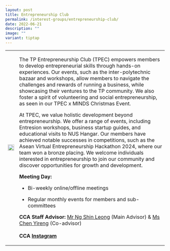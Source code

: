 ```yaml
---
layout: post
title: Entrepreneurship Club
permalink: /interest-groups/entrepreneurship-club/
date: 2022-06-21
description: ""
image: ""
variant: tiptap
---
```

<table style="minWidth: 50px">
<colgroup>
<col>
<col>
</colgroup>
<tbody>
<tr>
<td rowspan="1" colspan="1">
<div class="isomer-image-wrapper">
<img style="width: 100%" height="auto" width="100%" alt="" src="/images/Interest Groups/Entrepreneurship_Club.png">
</div>
</td>
<td rowspan="1" colspan="1">
<p>The TP Entrepreneurship Club (TPEC) empowers members to develop entrepreneurial
skills through hands-on experiences. Our events, such as the inter-polytechnic
bazaar and workshops, allow members to navigate the challenges and rewards
of running a business, while showcasing their ventures to the TP community.
We also foster a spirit of volunteering and social entrepreneurship, as
seen in our TPEC x MINDS Christmas Event.</p>
<p>At TPEC, we value holistic development beyond entrepreneurship. We offer
a range of events, including Entresion workshops, business startup guides,
and educational visits to NUS Hangar. Our members have achieved notable
successes in competitions, such as the Asean Virtual Entrepreneurship Hackathon
2024, where our team won a bronze placing. We welcome individuals interested
in entrepreneurship to join our community and discover opportunities for
growth and development.</p>
<p></p>
<p><strong>Meeting Day:</strong>
</p>
<ul data-tight="true" class="tight">
<li>
<p>Bi-weekly online/offline meetings</p>
</li>
<li>
<p>Regular monthly events for members and sub-committees</p>
</li>
</ul>
<p></p>
<p><strong>CCA Staff Advisor:</strong>  <a href="mailto:NG_Shin_Leong@TP.EDU.SG" rel="noopener noreferrer nofollow" target="_blank">Mr Ng Shin Leong</a> (Main Advisor)
&amp; <a href="mailto:CHEN_Yireng@TP.EDU.SG" rel="noopener noreferrer nofollow" target="_blank">Ms Chen Yireng</a> (Co-advisor)
<br>
<br><strong>CCA <a href="https://www.instagram.com/tpec.enspire/" rel="noopener noreferrer nofollow" target="_blank">Instagram</a></strong>
</p>
</td>
</tr>
</tbody>
</table>
<p></p>